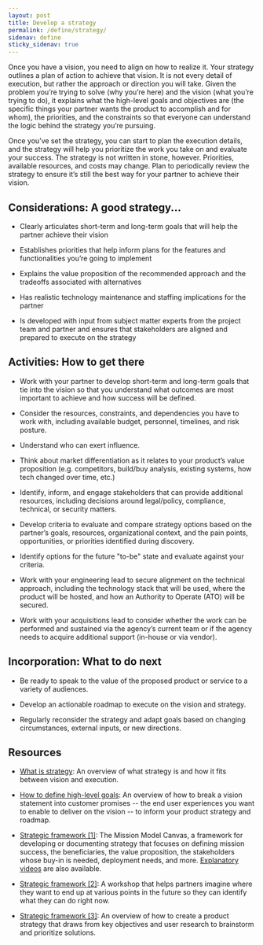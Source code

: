 ```yaml
---
layout: post
title: Develop a strategy
permalink: /define/strategy/
sidenav: define
sticky_sidenav: true
---
```


Once you have a vision, you need to align on how to realize it. Your strategy outlines a plan of action to achieve that vision. It is not every detail of execution, but rather the approach or direction you will take. Given the problem you’re trying to solve (why you’re here) and the vision (what you’re trying to do), it explains what the high-level goals and objectives are (the specific things your partner wants the product to accomplish and for whom), the priorities, and the constraints so that everyone can understand the logic behind the strategy you’re pursuing.

Once you’ve set the strategy, you can start to plan the execution details, and the strategy will help you prioritize the work you take on and evaluate your success. The strategy is not written in stone, however. Priorities, available resources, and costs may change. Plan to periodically review the strategy to ensure it’s still the best way for your partner to achieve their vision.

## Considerations: A good strategy...

- Clearly articulates short-term and long-term goals that will help the partner achieve their vision

- Establishes priorities that help inform plans for the features and functionalities you’re going to implement

- Explains the value proposition of the recommended approach and the tradeoffs associated with alternatives

- Has realistic technology maintenance and staffing implications for the partner

- Is developed with input from subject matter experts from the project team and partner and ensures that stakeholders are aligned and prepared to execute on the strategy

## Activities: How to get there

- Work with your partner to develop short-term and long-term goals that tie into the vision so that you understand what outcomes are most important to achieve and how success will be defined.

- Consider the resources, constraints, and dependencies you have to work with, including available budget, personnel, timelines, and risk posture.

- Understand who can exert influence.

- Think about market differentiation as it relates to your product’s value proposition (e.g. competitors, build/buy analysis, existing systems, how tech changed over time, etc.)

- Identify, inform, and engage stakeholders that can provide additional resources, including decisions around legal/policy, compliance, technical, or security matters.

- Develop criteria to evaluate and compare strategy options based on the partner’s goals, resources, organizational context, and the pain points, opportunities, or priorities identified during discovery.

- Identify options for the future "to-be" state and evaluate against your criteria.

- Work with your engineering lead to secure alignment on the technical approach, including the technology stack that will be used, where the product will be hosted, and how an Authority to Operate (ATO) will be secured.

- Work with your acquisitions lead to consider whether the work can be performed and sustained via the agency’s current team or if the agency needs to acquire additional support (in-house or via vendor).

## Incorporation: What to do next

- Be ready to speak to the value of the proposed product or service to a variety of audiences.

- Develop an actionable roadmap to execute on the vision and strategy.

- Regularly reconsider the strategy and adapt goals based on changing circumstances, external inputs, or new directions.

## Resources

- [What is strategy](https://docs.google.com/presentation/d/1XMgTSApEps8B2QGI8PKQkznsRgf4wztntUW0HSpyHUA/edit): An overview of what strategy is and how it fits between vision and execution.

- [How to define high-level goals](https://docs.google.com/presentation/d/1TTmQ4_as4lxjIbrjdHL-XPaLwQbICK4SBxlIQEDOf6E/edit): An overview of how to break a vision statement into customer promises -- the end user experiences you want to enable to deliver on the vision -- to inform your product strategy and roadmap.

- [Strategic framework [1]](https://steveblank.com/2016/02/23/the-mission-model-canvas-an-adapted-business-model-canvas-for-mission-driven-organizations/): The Mission Model Canvas, a framework for developing or documenting strategy that focuses on defining mission success, the beneficiaries, the value proposition, the stakeholders whose buy-in is needed, deployment needs, and more. [Explanatory videos](https://steveblank.com/2019/09/24/mission-model-canvas-the-videos/) are also available.

- [Strategic framework [2]](https://docs.google.com/presentation/d/19fFWy9wXefKw8ILSAuDsJ8m_w7EL5aF8PPKJmJjQDAA/edit): A workshop that helps partners imagine where they want to end up at various points in the future so they can identify what they can do right now.

- [Strategic framework [3]](https://www.mindtheproduct.com/how-to-create-a-product-strategy-without-a-clear-company-strategy/): An overview of how to create a product strategy that draws from key objectives and user research to brainstorm and prioritize solutions.
